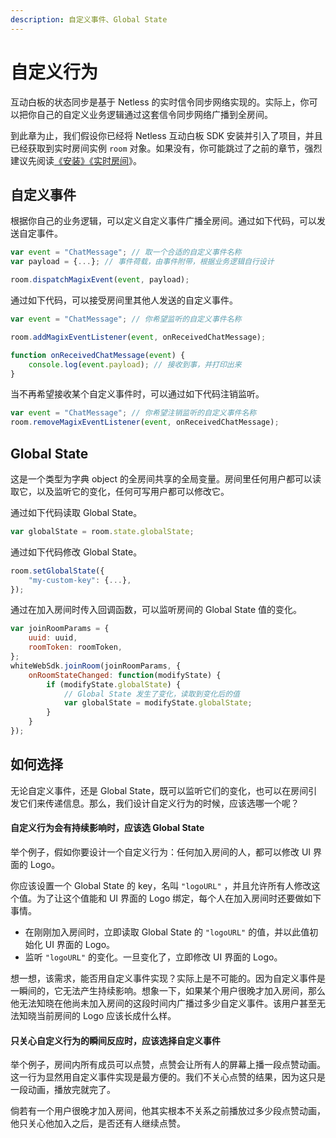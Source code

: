 ```yaml
---
description: 自定义事件、Global State
---
```


# 自定义行为

互动白板的状态同步是基于 Netless 的实时信令同步网络实现的。实际上，你可以把你自己的自定义业务逻辑通过这套信令同步网络广播到全房间。

到此章为止，我们假设你已经将 Netless 互动白板 SDK 安装并引入了项目，并且已经获取到实时房间实例 `room` 对象。如果没有，你可能跳过了之前的章节，强烈建议先阅读[《安装》](https://developer.netless.group/javascript/installation)[《实时房间](https://developer.netless.group/javascript/realtime-room)》。

## 自定义事件

根据你自己的业务逻辑，可以定义自定义事件广播全房间。通过如下代码，可以发送自定事件。

```javascript
var event = "ChatMessage"; // 取一个合适的自定义事件名称
var payload = {...}; // 事件荷载，由事件附带，根据业务逻辑自行设计

room.dispatchMagixEvent(event, payload);
```

通过如下代码，可以接受房间里其他人发送的自定义事件。

```javascript
var event = "ChatMessage"; // 你希望监听的自定义事件名称

room.addMagixEventListener(event, onReceivedChatMessage);

function onReceivedChatMessage(event) {
    console.log(event.payload); // 接收到事，并打印出来
}
```

当不再希望接收某个自定义事件时，可以通过如下代码注销监听。

```javascript
var event = "ChatMessage"; // 你希望注销监听的自定义事件名称
room.removeMagixEventListener(event, onReceivedChatMessage);
```

## Global State

这是一个类型为字典 object 的全房间共享的全局变量。房间里任何用户都可以读取它，以及监听它的变化，任何可写用户都可以修改它。

通过如下代码读取 Global State。

```javascript
var globalState = room.state.globalState;
```

通过如下代码修改 Global State。

```javascript
room.setGlobalState({
    "my-custom-key": {...},
});
```

通过在加入房间时传入回调函数，可以监听房间的 Global State 值的变化。

```javascript
var joinRoomParams = {
    uuid: uuid,
    roomToken: roomToken,
};
whiteWebSdk.joinRoom(joinRoomParams, {
    onRoomStateChanged: function(modifyState) {
        if (modifyState.globalState) {
            // Global State 发生了变化，读取到变化后的值
            var globalState = modifyState.globalState;
        }
    }
});
```

## 如何选择

无论自定义事件，还是 Global State，既可以监听它们的变化，也可以在房间引发它们来传递信息。那么，我们设计自定义行为的时候，应该选哪一个呢？

#### 自定义行为会有持续影响时，应该选 Global State

举个例子，假如你要设计一个自定义行为：任何加入房间的人，都可以修改 UI 界面的 Logo。

你应该设置一个 Global State 的 key，名叫 `"logoURL"` ，并且允许所有人修改这个值。为了让这个值能和 UI 界面的 Logo 绑定，每个人在加入房间时还要做如下事情。

* 在刚刚加入房间时，立即读取 Global State 的 `"logoURL"` 的值，并以此值初始化 UI 界面的 Logo。
* 监听 `"logoURL"` 的变化。一旦变化了，立即修改 UI 界面的 Logo。

想一想，该需求，能否用自定义事件实现？实际上是不可能的。因为自定义事件是一瞬间的，它无法产生持续影响。想象一下，如果某个用户很晚才加入房间，那么他无法知晓在他尚未加入房间的这段时间内广播过多少自定义事件。该用户甚至无法知晓当前房间的 Logo 应该长成什么样。

#### 只关心自定义行为的瞬间反应时，应该选择自定义事件

举个例子，房间内所有成员可以点赞，点赞会让所有人的屏幕上播一段点赞动画。这一行为显然用自定义事件实现是最方便的。我们不关心点赞的结果，因为这只是一段动画，播放完就完了。

倘若有一个用户很晚才加入房间，他其实根本不关系之前播放过多少段点赞动画，他只关心他加入之后，是否还有人继续点赞。

